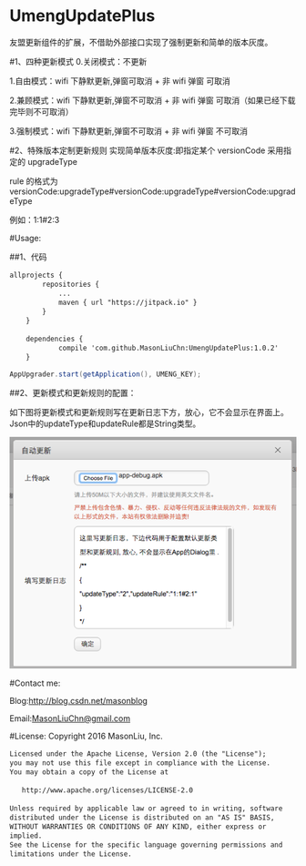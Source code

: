 # UmengUpdatePlus

友盟更新组件的扩展，不借助外部接口实现了强制更新和简单的版本灰度。


#1、四种更新模式
0.关闭模式：不更新

1.自由模式：wifi 下静默更新,弹窗可取消  +   非 wifi 弹窗 可取消

2.兼顾模式：wifi 下静默更新,弹窗不可取消 +   非 wifi 弹窗 可取消（如果已经下载完毕则不可取消）

3.强制模式：wifi 下静默更新,弹窗不可取消 +   非 wifi 弹窗 不可取消

#2、特殊版本定制更新规则
实现简单版本灰度:即指定某个 versionCode 采用指定的 upgradeType

rule 的格式为versionCode:upgradeType#versionCode:upgradeType#versionCode:upgradeType

例如：1:1#2:3

#Usage: 

##1、代码
```goovy
allprojects {
		repositories {
			...
			maven { url "https://jitpack.io" }
		}
	}
	
	dependencies {
	        compile 'com.github.MasonLiuChn:UmengUpdatePlus:1.0.2'
	}
```
```java
AppUpgrader.start(getApplication(), UMENG_KEY);
```
##2、更新模式和更新规则的配置：

如下图将更新模式和更新规则写在更新日志下方，放心，它不会显示在界面上。Json中的updateType和updateRule都是String类型。

<img src="https://github.com/MasonLiuChn/UmengUpdatePlus/raw/master/app/doc/1.png"/>



#Contact me:

Blog:http://blog.csdn.net/masonblog

Email:MasonLiuChn@gmail.com

#License:
    Copyright 2016 MasonLiu, Inc.

    Licensed under the Apache License, Version 2.0 (the "License");
    you may not use this file except in compliance with the License.
    You may obtain a copy of the License at

       http://www.apache.org/licenses/LICENSE-2.0

    Unless required by applicable law or agreed to in writing, software
    distributed under the License is distributed on an "AS IS" BASIS,
    WITHOUT WARRANTIES OR CONDITIONS OF ANY KIND, either express or implied.
    See the License for the specific language governing permissions and
    limitations under the License.


